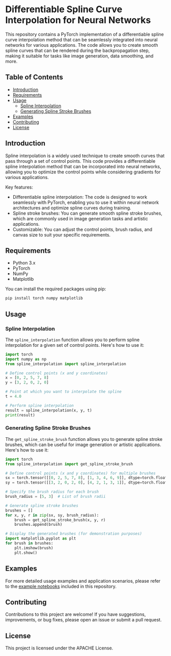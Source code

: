 # Differentiable Spline Curve Interpolation for Neural Networks

This repository contains a PyTorch implementation of a differentiable spline curve interpolation method that can be seamlessly integrated into neural networks for various applications. The code allows you to create smooth spline curves that can be rendered during the backpropagation step, making it suitable for tasks like image generation, data smoothing, and more.

## Table of Contents
- [Introduction](#introduction)
- [Requirements](#requirements)
- [Usage](#usage)
  - [Spline Interpolation](#spline-interpolation)
  - [Generating Spline Stroke Brushes](#generating-spline-stroke-brushes)
- [Examples](#examples)
- [Contributing](#contributing)
- [License](#license)

## Introduction

Spline interpolation is a widely used technique to create smooth curves that pass through a set of control points. This code provides a differentiable spline interpolation method that can be incorporated into neural networks, allowing you to optimize the control points while considering gradients for various applications.

Key features:
- Differentiable spline interpolation: The code is designed to work seamlessly with PyTorch, enabling you to use it within neural network architectures and optimize spline curves during training.
- Spline stroke brushes: You can generate smooth spline stroke brushes, which are commonly used in image generation tasks and artistic applications.
- Customizable: You can adjust the control points, brush radius, and canvas size to suit your specific requirements.

## Requirements

- Python 3.x
- PyTorch
- NumPy
- Matplotlib

You can install the required packages using pip:

```bash
pip install torch numpy matplotlib
```

## Usage

### Spline Interpolation

The `spline_interpolation` function allows you to perform spline interpolation for a given set of control points. Here's how to use it:

```python
import torch
import numpy as np
from spline_interpolation import spline_interpolation

# Define control points (x and y coordinates)
x = [0, 2, 5, 7, 8]
y = [3, 2, 0, 2, 0]

# Point at which you want to interpolate the spline
t = 4.0

# Perform spline interpolation
result = spline_interpolation(x, y, t)
print(result)
```

### Generating Spline Stroke Brushes

The `get_spline_stroke_brush` function allows you to generate spline stroke brushes, which can be useful for image generation or artistic applications. Here's how to use it:

```python
import torch
from spline_interpolation import get_spline_stroke_brush

# Define control points (x and y coordinates) for multiple brushes
sx = torch.tensor([[0, 2, 5, 7, 8], [1, 3, 4, 6, 9]], dtype=torch.float32)
sy = torch.tensor([[3, 2, 0, 2, 0], [4, 2, 1, 3, 1]], dtype=torch.float32)

# Specify the brush radius for each brush
brush_radius = [5, 3]  # List of brush radii

# Generate spline stroke brushes
brushes = []
for x, y, r in zip(sx, sy, brush_radius):
    brush = get_spline_stroke_brush(x, y, r)
    brushes.append(brush)

# Display the generated brushes (for demonstration purposes)
import matplotlib.pyplot as plt
for brush in brushes:
    plt.imshow(brush)
    plt.show()
```

## Examples

For more detailed usage examples and application scenarios, please refer to the [example notebooks]([examples/](https://github.com/notabee/differentiable-spline-curve/blob/main/differentiable-rendered-splines-pytorch.ipynb)) included in this repository.

## Contributing

Contributions to this project are welcome! If you have suggestions, improvements, or bug fixes, please open an issue or submit a pull request. 

## License

This project is licensed under the APACHE License.
